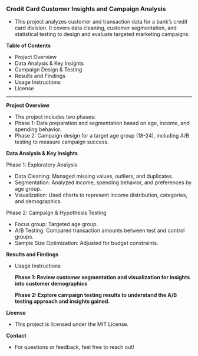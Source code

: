 ### Credit Card Customer Insights and Campaign Analysis

* This project analyzes customer and transaction data for a bank’s credit card division. It covers data cleaning, customer segmentation, and statistical testing to design and evaluate targeted marketing campaigns.

**Table of Contents**
* Project Overview
* Data Analysis & Key Insights
* Campaign Design & Testing
* Results and Findings
* Usage Instructions
* License
------------------------------------
**Project Overview**
* The project includes two phases:
 * Phase 1: Data preparation and segmentation based on age, income, and spending behavior.
 * Phase 2: Campaign design for a target age group (18-24), including A/B testing to measure campaign success.
  
**Data Analysis & Key Insights**

Phase 1: Exploratory Analysis
* Data Cleaning: Managed missing values, outliers, and duplicates.
* Segmentation: Analyzed income, spending behavior, and preferences by age group.
* Visualization: Used charts to represent income distribution, categories, and demographics.
  
Phase 2: Campaign & Hypothesis Testing
* Focus group: Targeted age group.
* A/B Testing: Compared transaction amounts between test and control groups.
* Sample Size Optimization: Adjusted for budget constraints.
  
**Results and Findings**
* Usage Instructions

  **Phase 1: Review customer segmentation and visualization for insights into customer demographics**

  **Phase 2: Explore campaign testing results to understand the A/B testing approach and insights gained.**

**License**

* This project is licensed under the MIT License.

**Contact**

* For questions or feedback, feel free to reach out!
